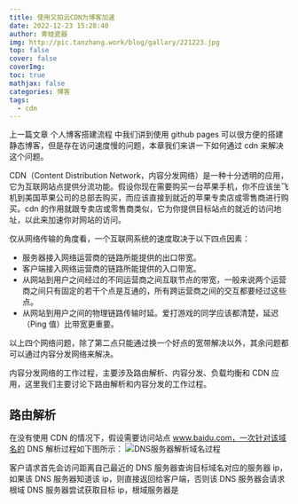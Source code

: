 ```yaml
---
title: 使用又拍云CDN为博客加速
date: 2022-12-23 15:28:40
author: 青蛙瓷器
img: http://pic.tanzhang.work/blog/gallary/221223.jpg
top: false
cover: false
coverImg: 
toc: true
mathjax: false
categories: 博客
tags:
  - cdn
---
```

上一篇文章 个人博客搭建流程 中我们讲到使用 github pages 可以很方便的搭建静态博客，但是存在访问速度慢的问题，本章我们来讲一下如何通过 cdn 来解决这个问题。

CDN（Content Distribution Network，内容分发网络）是一种十分透明的应用，它为互联网站点提供分流功能。假设你现在需要购买一台苹果手机，你不应该坐飞机到美国苹果公司的总部去购买，而应该直接到就近的苹果专卖店或零售商进行购买。cdn 的作用就跟专卖店或零售商类似，它为你提供目标站点的就近的访问地址，以此来加速你对网站的访问。

仅从网络传输的角度看，一个互联网系统的速度取决于以下四点因素：

- 服务器接入网络运营商的链路所能提供的出口带宽。
- 客户端接入网络运营商的链路所能提供的入口带宽。
- 从网站到用户之间经过的不同运营商之间互联节点的带宽，一般来说两个运营商之间只有固定的若干个点是互通的，所有跨运营商之间的交互都要经过这些点。
- 从网站到用户之间的物理链路传输时延。爱打游戏的同学应该都清楚，延迟（Ping 值）比带宽更重要。

以上四个网络问题，除了第二点只能通过换一个好点的宽带解决以外，其余问题都可以通过内容分发网络来解决。

内容分发网络的工作过程，主要涉及路由解析、内容分发、负载均衡和 CDN 应用，这里我们主要讨论下路由解析和内容分发的工作过程。

## 路由解析

在没有使用 CDN 的情况下，假设需要访问站点 www.baidu.com，一次针对该域名的 DNS 解析过程如下图所示：
![DNS服务器解析域名过程](http://pic.tanzhang.work/blog/20221223181046.png)

客户请求首先会访问距离自己最近的 DNS 服务器查询目标域名对应的服务器 ip，如果该 DNS 服务器知道该 ip，则直接返回给客户端，否则该 DNS 服务器会请求根域 DNS 服务器尝试获取目标 ip，根域服务器是
